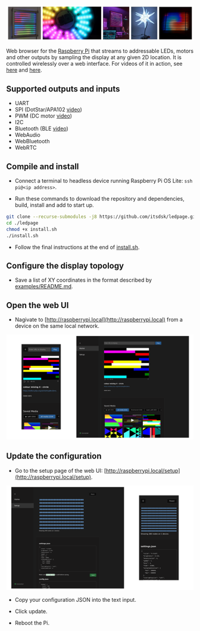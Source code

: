 ![Photos of projects realised using this software](/examples/media/cover.webp "Cover image")

Web browser for the [Raspberry Pi](www.raspberrypi.com) that streams to addressable LEDs, motors and other outputs by sampling the display at any given 2D location. It is controlled wirelessly over a web interface. For videos of it in action, see [here](examples/media/corona_lamp.mp4) and [here](exmples/media/square_two.mp4).

## Supported outputs and inputs

- UART <!-- (Neopixels/WS2812 [example](examples/UART_OUT/README.md)) -->
- SPI (DotStar/APA102 [video](exmples/media/square_two.mp4)<!-- , [example](examples/SPI_OUT/README.md) -->)
- PWM (DC motor [video](examples/media/corona_lamp.mp4)<!-- , [example](examples/PWM_OUT/README.md) -->)
- I2C
- Bluetooth (BLE [video](examples/media/corona_lamp.mp4)<!-- , [example](examples/BLE_OUT/README.md) -->)
- WebAudio <!-- ([MIC example](examples/MIC_IN/README.md)) -->
- WebBluetooth <!-- ([IMU example](examples/IMU_IN/README.md)) -->
- WebRTC <!-- ([BLE example](examples/BLE_IN/README.md)) -->

## Compile and install

- Connect a terminal to headless device running Raspberry Pi OS Lite: `ssh pi@<ip address>`.

- Run these commands to download the repository and dependencies, build, install and add to start up.

```bash
git clone --recurse-submodules -j8 https://github.com/itsdsk/ledpage.git
cd ./ledpage
chmod +x install.sh
./install.sh
```

- Follow the final instructions at the end of [install.sh](install.sh).

## Configure the display topology

- Save a list of XY coordinates in the format described by [examples/README.md](examples/README.md).

## Open the web UI

- Nagivate to [http://raspberrypi.local](http://raspberrypi.local) from a device on the same local network.

![Screenshots of the web UI homepage](/examples/media/web_ui_home.png)

## Update the configuration

- Go to the setup page of the web UI: [http://raspberrypi.local/setup](http://raspberrypi.local/setup).

![Screenshots of the web UI setup page](/examples/media/web_ui_setup.png)

- Copy your configuration JSON into the text input.

- Click update.

- Reboot the Pi.
